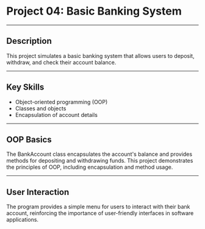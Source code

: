 # Project 04: Basic Banking System

---

## Description

This project simulates a basic banking system that allows users to deposit, withdraw, and check their account balance.

---

## Key Skills

- Object-oriented programming (OOP)
- Classes and objects
- Encapsulation of account details

---

## OOP Basics

The BankAccount class encapsulates the account's balance and provides methods for depositing and withdrawing funds. This project demonstrates the principles of OOP, including encapsulation and method usage.

---

## User Interaction
The program provides a simple menu for users to interact with their bank account, reinforcing the importance of user-friendly interfaces in software applications.